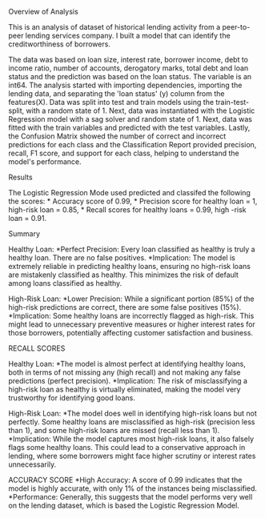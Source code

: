 Overview of Analysis

This is an analysis of dataset of historical lending activity from a peer-to-peer lending services company. I built a model that can identify the creditworthiness of borrowers.

The data was based on loan size, interest rate, borrower income, debt to income ratio, number of accounts, derogatory marks, total debt and loan status and the prediction was based on the loan status. The variable is an int64. The analysis started with importing dependencies, importing the lending data, and separating the 'loan status' (y) column from the features(X). Data was split into test and train models using the train-test-split, with a random state of 1. Next, data was instantiated with the Logistic Regression model with a sag solver and random state of 1. Next, data was fitted with the train variables and predicted with the test variables. Lastly, the Confusion Matrix showed the number of correct and incorrect predictions for each class and the Classification Report provided precision, recall, F1 score, and support for each class, helping to understand the model's performance.



Results

The Logistic Regression Mode used predicted and classifed the following the scores: * Accuracy score of 0.99, * Precision score for healthy loan = 1, high-risk loan = 0.85, * Recall scores for healthy loans = 0.99, high -risk loan = 0.91.

Summary

Healthy Loan: *Perfect Precision: Every loan classified as healthy is truly a healthy loan. There are no false positives. *Implication: The model is extremely reliable in predicting healthy loans, ensuring no high-risk loans are mistakenly classified as healthy. This minimizes the risk of default among loans classified as healthy.

High-Risk Loan: *Lower Precision: While a significant portion (85%) of the high-risk predictions are correct, there are some false positives (15%). *Implication: Some healthy loans are incorrectly flagged as high-risk. This might lead to unnecessary preventive measures or higher interest rates for those borrowers, potentially affecting customer satisfaction and business.

RECALL SCORES

Healthy Loan: *The model is almost perfect at identifying healthy loans, both in terms of not missing any (high recall) and not making any false predictions (perfect precision). *Implication: The risk of misclassifying a high-risk loan as healthy is virtually eliminated, making the model very trustworthy for identifying good loans.

High-Risk Loan: *The model does well in identifying high-risk loans but not perfectly. Some healthy loans are misclassified as high-risk (precision less than 1), and some high-risk loans are missed (recall less than 1). *Implication: While the model captures most high-risk loans, it also falsely flags some healthy loans. This could lead to a conservative approach in lending, where some borrowers might face higher scrutiny or interest rates unnecessarily.

ACCURACY SCORE *High Accuracy: A score of 0.99 indicates that the model is highly accurate, with only 1% of the instances being misclassified. *Performance: Generally, this suggests that the model performs very well on the lending dataset, which is based the Logistic Regression Model.